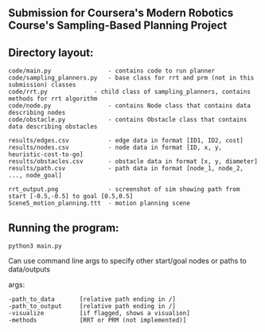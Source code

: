 ## Submission for Coursera's Modern Robotics Course's Sampling-Based Planning Project


## Directory layout:
	
	code/main.py                - contains code to run planner
	code/sampling_planners.py   - base class for rrt and prm (not in this submission) classes
	code/rrt.py	            - child class of sampling_planners, contains methods for rrt algorithm
	code/node.py	            - contains Node class that contains data describing nodes
	code/obstacle.py            - contains Obstacle class that contains data describing obstacles

	results/edges.csv           - edge data in format [ID1, ID2, cost]
	results/nodes.csv           - node data in format [ID, x, y, heuristic-cost-to-go]
	results/obstacles.csv       - obstacle data in format [x, y, diameter]
	results/path.csv            - path data in format [node_1, node_2, ..., node_goal]

	rrt_output.png              - screenshot of sim showing path from start [-0.5,-0.5] to goal [0.5,0.5]
	Scene5_motion_planning.ttt  - motion planning scene


## Running the program:
`python3 main.py`

Can use command line args to specify other start/goal nodes or paths to data/outputs
        
args:

	-path_to_data       [relative path ending in /]
	-path_to_output     [relative path ending in /]
	-visualize          [if flagged, shows a visualion]
	-methods            [RRT or PRM (not implemented)]
